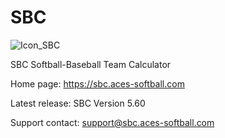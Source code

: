 # SBC
![Icon_SBC](https://github.com/SBC-Softball-Baseball-Team-Calculator/SBC/assets/105170085/1a2b969d-2d39-4b9d-ad77-055a3f494eee)

SBC Softball-Baseball Team Calculator

Home page: https://sbc.aces-softball.com

Latest release: SBC Version 5.60

Support contact:
support@sbc.aces-softball.com
